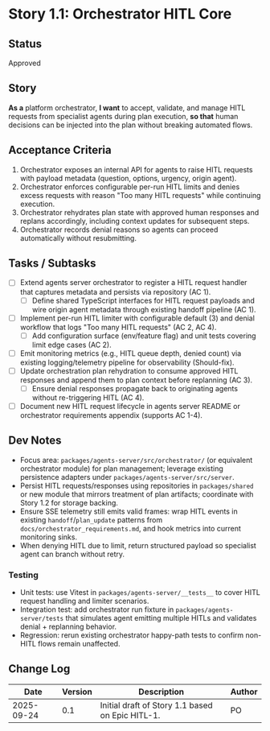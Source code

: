 # Story 1.1: Orchestrator HITL Core

## Status
Approved

## Story
**As a** platform orchestrator,
**I want** to accept, validate, and manage HITL requests from specialist agents during plan execution,
**so that** human decisions can be injected into the plan without breaking automated flows.

## Acceptance Criteria
1. Orchestrator exposes an internal API for agents to raise HITL requests with payload metadata (question, options, urgency, origin agent).
2. Orchestrator enforces configurable per-run HITL limits and denies excess requests with reason "Too many HITL requests" while continuing execution.
3. Orchestrator rehydrates plan state with approved human responses and replans accordingly, including context updates for subsequent steps.
4. Orchestrator records denial reasons so agents can proceed automatically without resubmitting.

## Tasks / Subtasks
- [ ] Extend agents server orchestrator to register a HITL request handler that captures metadata and persists via repository (AC 1).
  - [ ] Define shared TypeScript interfaces for HITL request payloads and wire origin agent metadata through existing handoff pipeline (AC 1).
- [ ] Implement per-run HITL limiter with configurable default (3) and denial workflow that logs "Too many HITL requests" (AC 2, AC 4).
  - [ ] Add configuration surface (env/feature flag) and unit tests covering limit edge cases (AC 2).
- [ ] Emit monitoring metrics (e.g., HITL queue depth, denied count) via existing logging/telemetry pipeline for observability (Should-fix).
- [ ] Update orchestration plan rehydration to consume approved HITL responses and append them to plan context before replanning (AC 3).
  - [ ] Ensure denial responses propagate back to originating agents without re-triggering HITL (AC 4).
- [ ] Document new HITL request lifecycle in agents server README or orchestrator requirements appendix (supports AC 1-4).

## Dev Notes
- Focus area: `packages/agents-server/src/orchestrator/` (or equivalent orchestrator module) for plan management; leverage existing persistence adapters under `packages/agents-server/src/server`.
- Persist HITL requests/responses using repositories in `packages/shared` or new module that mirrors treatment of plan artifacts; coordinate with Story 1.2 for storage backing.
- Ensure SSE telemetry still emits valid frames: wrap HITL events in existing `handoff`/`plan_update` patterns from `docs/orchestrator_requirements.md`, and hook metrics into current monitoring sinks.
- When denying HITL due to limit, return structured payload so specialist agent can branch without retry.

### Testing
- Unit tests: use Vitest in `packages/agents-server/__tests__` to cover HITL request handling and limiter scenarios.
- Integration test: add orchestrator run fixture in `packages/agents-server/tests` that simulates agent emitting multiple HITLs and validates denial + replanning behavior.
- Regression: rerun existing orchestrator happy-path tests to confirm non-HITL flows remain unaffected.

## Change Log
| Date | Version | Description | Author |
|------|---------|-------------|--------|
| 2025-09-24 | 0.1 | Initial draft of Story 1.1 based on Epic HITL-1. | PO |
